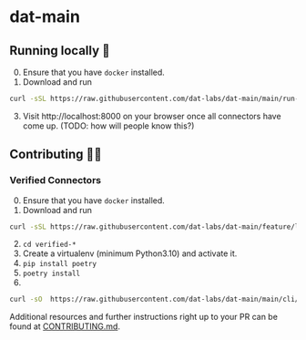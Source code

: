 # dat-main

## Running locally 🚀
0. Ensure that you have `docker` installed.
1. Download and run
 ```bash
curl -sSL https://raw.githubusercontent.com/dat-labs/dat-main/main/run-dat-platform.sh | bash -s -- --rebuild=false
```
3. Visit http://localhost:8000 on your browser once all connectors have come up. (TODO: how will people know this?)

## Contributing 🐱‍💻
### Verified Connectors
0. Ensure that you have `docker` installed.
1. Download and run
 ```bash
curl -sSL https://raw.githubusercontent.com/dat-labs/dat-main/feature/local-dev-docker-setup/dev-dat-platform.sh | bash -s -- --rebuild=false
```
<!-- 1. Fork the [verified-*](https://github.com/dat-labs?q=verified-&type=all&language=&sort=) repo you want to contribute. -->
2. `cd verified-*`
3. Create a virtualenv (minimum Python3.10) and activate it.
4. `pip install poetry`
5. `poetry install`
6. 
```bash
curl -sO  https://raw.githubusercontent.com/dat-labs/dat-main/main/cli/main.py && python main.py
```

Additional resources and further instructions right up to your PR can be found at [CONTRIBUTING.md](https://github.com/path/to/CONTRIBUTING.md).